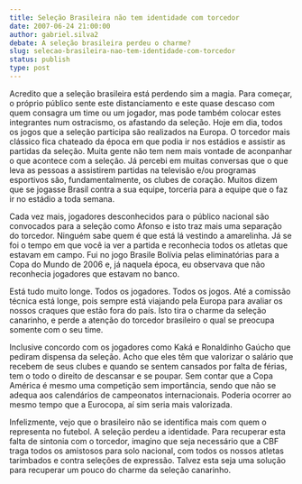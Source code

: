 ```yaml
---
title: Seleção Brasileira não tem identidade com torcedor
date: 2007-06-24 21:00:00
author: gabriel.silva2
debate: A seleção brasileira perdeu o charme?
slug: selecao-brasileira-nao-tem-identidade-com-torcedor
status: publish 
type: post
---
```


Acredito que a seleção brasileira está perdendo sim a magia. Para começar, o próprio público sente este distanciamento e este quase descaso com quem consagra um time ou um jogador, mas pode também colocar estes integrantes num ostracismo, os afastando da seleção. Hoje em dia, todos os jogos que a seleção participa são realizados na Europa. O torcedor mais clássico fica chateado da época em que podia ir nos estádios e assistir as partidas da seleção. Muita gente não tem nem mais vontade de aconpanhar o que acontece com a seleção. Já percebi em muitas conversas que o que leva as pessoas a assistirem partidas na televisão e/ou programas esportivos são, fundamentalmente, os clubes de coração. Muitos dizem que se jogasse Brasil contra a sua equipe, torceria para a equipe que o faz ir no estádio a toda semana.  

Cada vez mais, jogadores desconhecidos para o público nacional são convocados para a seleção como Afonso e isto traz mais uma separação do torcedor. Ninguém sabe quem é que está lá vestindo a amarelinha. Já se foi o tempo em que você ia ver a partida e reconhecia todos os atletas que estavam em campo. Fui no jogo Brasile Bolívia pelas eliminatórias para a Copa do Mundo de 2006 e, já naquela época, eu observava que não reconhecia jogadores que estavam no banco.   

Está tudo muito longe. Todos os jogadores. Todos os jogos. Até a comissão técnica está longe, pois sempre está viajando pela Europa para avaliar os nossos craques que estão fora do país. Isto tira o charme da seleção canarinho, e perde a atenção do torcedor brasileiro o qual se preocupa somente com o seu time.  

Inclusive concordo com os jogadores como Kaká e Ronaldinho Gaúcho que pediram dispensa da seleção. Acho que eles têm que valorizar o salário que recebem de seus clubes e quando se sentem cansados por falta de férias, tem o todo o direito de descansar e se poupar. Sem contar que a Copa América é mesmo uma competição sem importância, sendo que não se adequa aos calendários de campeonatos internacionais. Poderia ocorrer ao mesmo tempo que a Eurocopa, aí sim seria mais valorizada.  

Infelizmente, vejo que o brasileiro não se identifica mais com quem o representa no futebol. A seleção perdeu a identidade. Para recuperar esta falta de sintonia com o torcedor, imagino que seja necessário que a CBF traga todos os amistosos para solo nacional, com todos os nossos atletas tarimbados e contra seleções de expressão. Talvez esta seja uma solução para recuperar um pouco do charme da seleção canarinho.
